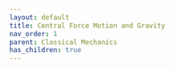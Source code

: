 ```yaml
---
layout: default
title: Central Force Motion and Gravity
nav_order: 1
parent: Classical Mechanics
has_children: true
---
```

